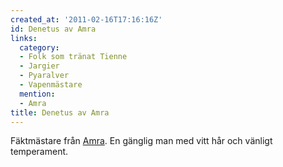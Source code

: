 ```yaml
---
created_at: '2011-02-16T17:16:16Z'
id: Denetus av Amra
links:
  category:
  - Folk som tränat Tienne
  - Jargier
  - Pyaralver
  - Vapenmästare
  mention:
  - Amra
title: Denetus av Amra
---
```


Fäktmästare från [Amra]. En gänglig man med vitt hår och vänligt temperament.

  [Amra]: Amra